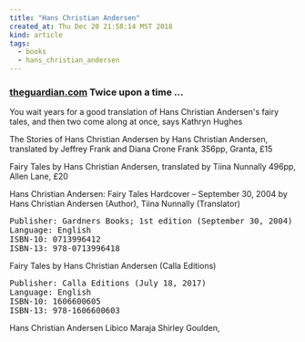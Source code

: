 ```yaml
---
title: "Hans Christian Andersen"
created_at: Thu Dec 20 21:58:14 MST 2018
kind: article
tags:
  - books
  - hans_christian_andersen
---
```


<h3>
  <a href="https://www.theguardian.com/books/2004/dec/04/featuresreviews.guardianreview17" target="_blank">theguardian.com</a>
  Twice upon a time ...
</h3>

You wait years for a good translation of Hans Christian Andersen's fairy
tales, and then two come along at once, says Kathryn Hughes

The Stories of Hans Christian Andersen by Hans Christian Andersen,
translated by Jeffrey Frank and Diana Crone Frank 356pp, Granta, £15

Fairy Tales by Hans Christian Andersen, translated by Tiina Nunnally
496pp, Allen Lane, £20


Hans Christian Andersen: Fairy Tales Hardcover – September 30, 2004
by Hans Christian Andersen (Author), Tiina Nunnally (Translator) 

<pre>
Publisher: Gardners Books; 1st edition (September 30, 2004)
Language: English
ISBN-10: 0713996412
ISBN-13: 978-0713996418
</pre>

Fairy Tales by Hans Christian Andersen (Calla Editions)

<pre>
Publisher: Calla Editions (July 18, 2017)
Language: English
ISBN-10: 1606600605
ISBN-13: 978-1606600603
</pre>

Hans Christian Andersen
Libico Maraja
Shirley Goulden,

<!--
html boilerplate fragments
<a href="" target="_blank"></a>
<a name=""></a>
<img src="" width="400px">
<ul>
  <li></li>
  <li><a href="" target="_blank"></a></li>
</ul>
<pre>
</pre>
<p style="margin-bottom: 2em;"></p>
<hr style="border: 0; height: 3px; background: #333; background-image: linear-gradient(to right, #ccc, #333, #ccc);">
<pre><code>
</code></pre>
<math xmlns='http://www.w3.org/1998/Math/MathML' display='block'>
</math>
:-->

